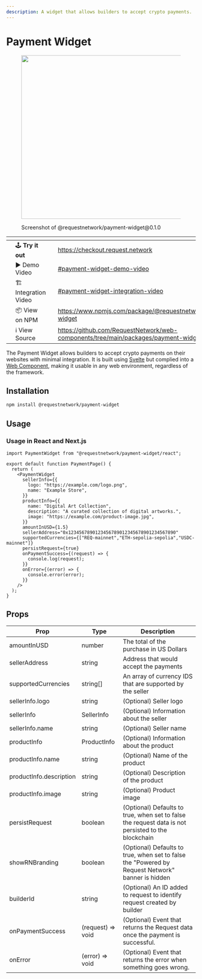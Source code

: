```yaml
---
description: A widget that allows builders to accept crypto payments.
---
```


# Payment Widget

<figure><img src="../../../../.gitbook/assets/CleanShot 2024-08-19 at 15.03.46.png" alt="" width="434"><figcaption><p>Screenshot of @requestnetwork/payment-widget@0.1.0</p></figcaption></figure>

<table data-view="cards"><thead><tr><th></th><th></th><th></th><th data-hidden data-card-target data-type="content-ref"></th></tr></thead><tbody><tr><td></td><td><span data-gb-custom-inline data-tag="emoji" data-code="1f579">🕹️</span> <strong>Try it out</strong> </td><td></td><td><a href="https://checkout.request.network">https://checkout.request.network</a></td></tr><tr><td></td><td><span data-gb-custom-inline data-tag="emoji" data-code="25b6">▶️</span> Demo Video</td><td></td><td><a href="../#payment-widget-demo-video">#payment-widget-demo-video</a></td></tr><tr><td></td><td><span data-gb-custom-inline data-tag="emoji" data-code="1f3d7">🏗️</span> Integration Video</td><td></td><td><a href="../#payment-widget-integration-video">#payment-widget-integration-video</a></td></tr><tr><td></td><td><span data-gb-custom-inline data-tag="emoji" data-code="1f4e6">📦</span> View on NPM</td><td></td><td><a href="https://www.npmjs.com/package/@requestnetwork/payment-widget">https://www.npmjs.com/package/@requestnetwork/payment-widget</a></td></tr><tr><td></td><td><span data-gb-custom-inline data-tag="emoji" data-code="2139">ℹ️</span> View Source</td><td></td><td><a href="https://github.com/RequestNetwork/web-components/tree/main/packages/payment-widget">https://github.com/RequestNetwork/web-components/tree/main/packages/payment-widget</a></td></tr></tbody></table>

The Payment Widget allows builders to accept crypto payments on their websites with minimal integration. It is built using [Svelte](https://svelte.dev/) but complied into a [Web Component](https://developer.mozilla.org/en-US/docs/Web/API/Web_components), making it usable in any web environment, regardless of the framework.



## Installation

```bash
npm install @requestnetwork/payment-widget
```

## Usage

### Usage in React and Next.js

```tsx
import PaymentWidget from "@requestnetwork/payment-widget/react";

export default function PaymentPage() {
  return (
    <PaymentWidget
      sellerInfo={{
        logo: "https://example.com/logo.png",
        name: "Example Store",
      }}
      productInfo={{
        name: "Digital Art Collection",
        description: "A curated collection of digital artworks.",
        image: "https://example.com/product-image.jpg",
      }}
      amountInUSD={1.5}
      sellerAddress="0x1234567890123456789012345678901234567890"
      supportedCurrencies={["REQ-mainnet","ETH-sepolia-sepolia","USDC-mainnet"]}
      persistRequest={true}
      onPaymentSuccess={(request) => {
        console.log(request);
      }}
      onError={(error) => {
        console.error(error);
      }}
    />
  );
}
```



## Props

| Prop                    | Type              | Description                                                                                        |
| ----------------------- | ----------------- | -------------------------------------------------------------------------------------------------- |
| amountInUSD             | number            | The total of the purchase in US Dollars                                                            |
| sellerAddress           | string            | Address that would accept the payments                                                             |
| supportedCurrencies     | string\[]         | An array of currency IDS that are supported by the seller                                          |
| sellerInfo.logo         | string            | (Optional) Seller logo                                                                             |
| sellerInfo              | SellerInfo        | (Optional) Information about the seller                                                            |
| sellerInfo.name         | string            | (Optional) Seller name                                                                             |
| productInfo             | ProductInfo       | (Optional) Information about the product                                                           |
| productInfo.name        | string            | (Optional) Name of the product                                                                     |
| productInfo.description | string            | (Optional) Description of the product                                                              |
| productInfo.image       | string            | (Optional) Product image                                                                           |
| persistRequest          | boolean           | (Optional) Defaults to true, when set to false the request data is not persisted to the blockchain |
| showRNBranding          | boolean           | (Optional) Defaults to true, when set to false the "Powered by Request Network" banner is hidden   |
| builderId               | string            | (Optional) An ID added to request to identify request created by builder                           |
| onPaymentSuccess        | (request) => void | (Optional) Event that returns the Request data once the payment is successful.                     |
| onError                 | (error) => void   | (Optional) Event that returns the error when something goes wrong.                                 |

